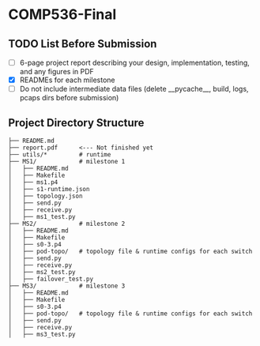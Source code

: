 # COMP536-Final

## TODO List Before Submission

- [ ] 6-page project report describing your design, implementation, testing, and any figures in PDF
- [x] READMEs for each milestone
- [ ] Do not include intermediate data files (delete \_\_pycache\_\_, build, logs, pcaps dirs before submission)

## Project Directory Structure

```
├── README.md
├── report.pdf      <--- Not finished yet
├── utils/*         # runtime 
├── MS1/            # milestone 1
│   ├── README.md
│   ├── Makefile
│   ├── ms1.p4
│   ├── s1-runtime.json
│   ├── topology.json
│   ├── send.py
│   ├── receive.py
│   ├── ms1_test.py     
├── MS2/            # milestone 2   
│   ├── README.md
│   ├── Makefile
│   ├── s0-3.p4
│   ├── pod-topo/   # topology file & runtime configs for each switch
│   ├── send.py
│   ├── receive.py
│   ├── ms2_test.py 
│   ├── failover_test.py
├── MS3/            # milestone 3
│   ├── README.md
│   ├── Makefile
│   ├── s0-3.p4
│   ├── pod-topo/   # topology file & runtime configs for each switch
│   ├── send.py
│   ├── receive.py
│   ├── ms3_test.py
```
